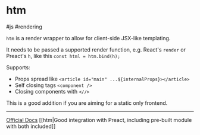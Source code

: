 # htm
#js #rendering

`htm` is a render wrapper to allow for client-side JSX-like templating.

It needs to be passed a supported render function, e.g. React's `render` or Preact's `h`, like this `const html = htm.bind(h);`

Supports:

- Props spread like `<article id="main" ...${internalProps}></article>`
- Self closing tags `<component />`
- Closing components with `<//>`

This is a good addition if you are aiming for a static only frontend.

---

[Official Docs](https://github.com/developit/htm)
[[htm|Good integration with Preact, including pre-built module with both included]]
